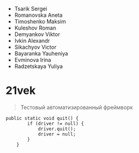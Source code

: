 - Tsarik Sergei
- Romanovska Aneta
- Timoshenko Maksim
- Kuleshov Roman
- Demyankov Viktor
- Ivkin Alexandr
- Sikachyov Victor
- Bayaranka Yauheniya 
- Evminova Irina
- Radzetskaya Yuliya

# 21vek
> Тестовый автоматизированный фреймворк
```shell
public static void quit() {
        if (driver != null) {
            driver.quit();
            driver = null;
        }
    }
   ```

